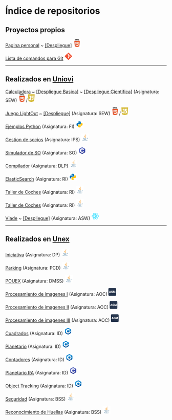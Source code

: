 # Índice de repositorios

## Proyectos propios

[Pagina personal](https://github.com/samuelmorenov/samuelmorenov.github.io) 
~ [[Despliegue]](https://samuelmorenov.github.io/)
<img src="https://raw.githubusercontent.com/samuelmorenov/samuelmorenov/master/images/html.png" width="24">

[Lista de comandos para Git](https://github.com/samuelmorenov/Git_Comandos)
<img src="https://raw.githubusercontent.com/samuelmorenov/samuelmorenov/master/images/git.png" width="24">

---

## Realizados en [Uniovi](https://www.uniovi.es/)

[Calculadora](https://github.com/samuelmorenov/SEW-Calculadora) 
~ [[Despliegue Basica]](https://samuelmorenov.github.io/SEW-Calculadora/CalculadoraBasica.html) 
~ [[Despliegue Cientifica]](https://samuelmorenov.github.io/SEW-Calculadora/CalculadoraCientifica.html)
(Asignatura:  SEW)
<img src="https://raw.githubusercontent.com/samuelmorenov/samuelmorenov/master/images/html.png" width="24">/<img src="https://raw.githubusercontent.com/samuelmorenov/samuelmorenov/master/images/js.png" width="24">

[Juego LightOut](https://github.com/samuelmorenov/SEW-LightOut)
~ [[Despliegue]](https://samuelmorenov.github.io/SEW-LightOut/LightOut.html)
(Asignatura:  SEW)
<img src="https://raw.githubusercontent.com/samuelmorenov/samuelmorenov/master/images/html.png" width="24">/<img src="https://raw.githubusercontent.com/samuelmorenov/samuelmorenov/master/images/js.png" width="24">

[Ejemplos Python](https://github.com/samuelmorenov/FI-Apuntes-Python)
(Asignatura:  FI)
<img src="https://raw.githubusercontent.com/samuelmorenov/samuelmorenov/master/images/python.png" width="24">

[Gestion de socios](https://github.com/samuelmorenov/IPS-Socios)
(Asignatura:  IPS)
<img src="https://raw.githubusercontent.com/samuelmorenov/samuelmorenov/master/images/java.png" width="24">

[Simulador de SO](https://github.com/samuelmorenov/SO-Simulador)
(Asignatura:  SO)
<img src="https://raw.githubusercontent.com/samuelmorenov/samuelmorenov/master/images/c.png" width="24">

[Compilador](https://github.com/samuelmorenov/DLP-Compilador)
(Asignatura:  DLP)
<img src="https://raw.githubusercontent.com/samuelmorenov/samuelmorenov/master/images/java.png" width="24"> 

[ElasticSearch](https://github.com/samuelmorenov/RI-ElasticSearch)
(Asignatura:  RI)
<img src="https://raw.githubusercontent.com/samuelmorenov/samuelmorenov/master/images/python.png" width="24">

[Taller de Coches](https://github.com/samuelmorenov/RI-JDBC)
(Asignatura:  RI)
<img src="https://raw.githubusercontent.com/samuelmorenov/samuelmorenov/master/images/java.png" width="24">

[Taller de Coches](https://github.com/samuelmorenov/RI-JPA)
(Asignatura:  RI)
<img src="https://raw.githubusercontent.com/samuelmorenov/samuelmorenov/master/images/java.png" width="24">

[Viade](https://github.com/Arquisoft/viade_es1a)
~ [[Despliegue]](https://arquisoft.github.io/viade_es1a/)
(Asignatura:  ASW)
<img src="https://raw.githubusercontent.com/samuelmorenov/samuelmorenov/master/images/react.png" width="24">

---

## Realizados en [Unex](https://www.unex.es/)

[Iniciativa](https://github.com/samuelmorenov/DP-Iniciativa)
(Asignatura:  DP)
<img src="https://raw.githubusercontent.com/samuelmorenov/samuelmorenov/master/images/java.png" width="24">

[Parking](https://github.com/samuelmorenov/PCD-Parking)
(Asignatura:  PCD)
<img src="https://raw.githubusercontent.com/samuelmorenov/samuelmorenov/master/images/java.png" width="24">

[POUEX](https://github.com/samuelmorenov/DMSS-POUEX)
(Asignatura:  DMSS)
<img src="https://raw.githubusercontent.com/samuelmorenov/samuelmorenov/master/images/java.png" width="24">

[Procesamiento de imagenes I](https://github.com/samuelmorenov/AOC-Procesamiento-Imagenes-1)
(Asignatura:  AOC)
<img src="https://raw.githubusercontent.com/samuelmorenov/samuelmorenov/master/images/asm.png" width="24">

[Procesamiento de imagenes II](https://github.com/samuelmorenov/AOC-Procesamiento-Imagenes-2) 
(Asignatura:  AOC)
<img src="https://raw.githubusercontent.com/samuelmorenov/samuelmorenov/master/images/asm.png" width="24">

[Procesamiento de imagenes III](https://github.com/samuelmorenov/AOC-Procesamiento-Imagenes-3)
(Asignatura:  AOC)
<img src="https://raw.githubusercontent.com/samuelmorenov/samuelmorenov/master/images/asm.png" width="24">

[Cuadrados](https://github.com/samuelmorenov/ID-Cuadrados)
(Asignatura:  ID)
<img src="https://raw.githubusercontent.com/samuelmorenov/samuelmorenov/master/images/c++.png" width="24">

[Planetario](https://github.com/samuelmorenov/ID-Planetario)
(Asignatura:  ID)
<img src="https://raw.githubusercontent.com/samuelmorenov/samuelmorenov/master/images/c++.png" width="24">

[Contadores](https://github.com/samuelmorenov/ID-Contadores)
(Asignatura:  ID)
<img src="https://raw.githubusercontent.com/samuelmorenov/samuelmorenov/master/images/c++.png" width="24">

[Planetario RA](https://github.com/samuelmorenov/ID-Planetario-RA)
(Asignatura:  ID)
<img src="https://raw.githubusercontent.com/samuelmorenov/samuelmorenov/master/images/c.png" width="24">

[Object Tracking](https://github.com/samuelmorenov/ID-Object-Tracking)
(Asignatura:  ID)
<img src="https://raw.githubusercontent.com/samuelmorenov/samuelmorenov/master/images/c++.png" width="24">

[Seguridad](https://github.com/samuelmorenov/BSS-Seguridad)
(Asignatura:  BSS)
<img src="https://raw.githubusercontent.com/samuelmorenov/samuelmorenov/master/images/java.png" width="24">

[Reconocimiento de Huellas](https://github.com/samuelmorenov/BSS-Huellas)
(Asignatura:  BSS)
<img src="https://raw.githubusercontent.com/samuelmorenov/samuelmorenov/master/images/java.png" width="24">

<!-- Enlaces de imagenes:
//TODO: No he sido capaz de crear variables en markdown para las imagenes

Ensamblador:
<img src="https://raw.githubusercontent.com/samuelmorenov/samuelmorenov/master/images/asm.png" width="24">

C:
<img src="https://raw.githubusercontent.com/samuelmorenov/samuelmorenov/master/images/c.png" width="24">

C++:
<img src="https://raw.githubusercontent.com/samuelmorenov/samuelmorenov/master/images/c++.png" width="24">

Git:
<img src="https://raw.githubusercontent.com/samuelmorenov/samuelmorenov/master/images/git.png" width="24">

HTML:
<img src="https://raw.githubusercontent.com/samuelmorenov/samuelmorenov/master/images/html.png" width="24">

Java:
<img src="https://raw.githubusercontent.com/samuelmorenov/samuelmorenov/master/images/java.png" width="24">

JavaScript:
<img src="https://raw.githubusercontent.com/samuelmorenov/samuelmorenov/master/images/js.png" width="24">

Python:
<img src="https://raw.githubusercontent.com/samuelmorenov/samuelmorenov/master/images/python.png" width="24">

React:
<img src="https://raw.githubusercontent.com/samuelmorenov/samuelmorenov/master/images/react.png" width="24">

-->
